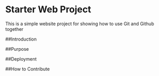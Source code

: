 # Starter Web Project

This is a simple website project for showing how to use Git and Github together

##Introduction

##Purpose

##Deployment

##How to Contribute


